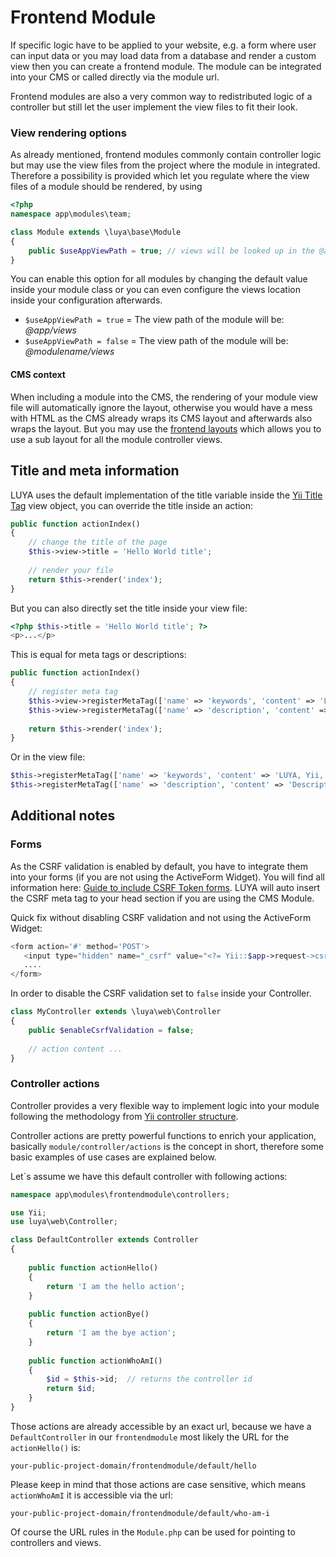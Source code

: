 # Frontend Module

If specific logic have to be applied to your website, e.g. a form where user can input data or you may load data from a database and render a custom view then you can create a frontend module. The module can be integrated into your CMS or called directly via the module url.

Frontend modules are also a very common way to redistributed logic of a controller but still let the user implement the view files to fit their look.

### View rendering options

As already mentioned, frontend modules commonly contain controller logic but may use the view files from the project where the module in integrated. Therefore a possibility is provided which let you regulate where the view files of a module should be rendered, by using <class name="luya\base\Module" prop="useAppViewPath" />

```php
<?php
namespace app\modules\team;

class Module extends \luya\base\Module
{
    public $useAppViewPath = true; // views will be looked up in the @app/views folder.
}
```

You can enable this option for all modules by changing the default value inside your module class or you can even configure the views location inside your configuration afterwards.

- `$useAppViewPath = true` = The view path of the module will be: *@app/views*
- `$useAppViewPath = false` = The view path of the module will be: *@modulename/views*

#### CMS context

When including a module into the CMS, the rendering of your module view file will automatically ignore the layout, otherwise you would have a mess with HTML as the CMS already wraps its CMS layout and afterwards also wraps the layout. But you may use the [frontend layouts](/guide/frontend/layouts) which allows you to use a sub layout for all the module controller views.

## Title and meta information

LUYA uses the default implementation of the title variable inside the [Yii Title Tag](https://www.yiiframework.com/doc-2.0/guide-structure-views.html#setting-page-titles) view object, you can override the title inside an action:

```php
public function actionIndex()
{
    // change the title of the page
    $this->view->title = 'Hello World title';
    
    // render your file
    return $this->render('index');
}
```

But you can also directly set the title inside your view file:

```php
<?php $this->title = 'Hello World title'; ?>
<p>...</p>
```

This is equal for meta tags or descriptions:

```php
public function actionIndex()
{
    // register meta tag
    $this->view->registerMetaTag(['name' => 'keywords', 'content' => 'LUYA, Yii, PHP']);
    $this->view->registerMetaTag(['name' => 'description', 'content' => 'Description of this page.'], 'metaDescription');
    
    return $this->render('index');
}
```

Or in the view file:

```php
$this->registerMetaTag(['name' => 'keywords', 'content' => 'LUYA, Yii, PHP']);
$this->registerMetaTag(['name' => 'description', 'content' => 'Description of this page.'], 'metaDescription');
```

## Additional notes

### Forms

As the CSRF validation is enabled by default, you have to integrate them into your forms (if you are not using the ActiveForm Widget). You will find all information here: [Guide to include CSRF Token forms](https://zero-exception.blogspot.ch/2015/01/yii2-using-csrf-token.html). LUYA will auto insert the CSRF meta tag to your head section if you are using the CMS Module.

Quick fix without disabling CSRF validation and not using the ActiveForm Widget: 

```php
<form action='#' method='POST'>
   <input type="hidden" name="_csrf" value="<?= Yii::$app->request->csrfToken; ?>" />
   ....
</form>
```

In order to disable the CSRF validation set <class name="yii\web\Controller" prop="enableCsrfValidation" /> to `false` inside your Controller.

```php
class MyController extends \luya\web\Controller
{
    public $enableCsrfValidation = false;
    
    // action content ...
}
```

### Controller actions

Controller provides a very flexible way to implement logic into your module following the methodology from [Yii controller structure](https://www.yiiframework.com/doc-2.0/guide-structure-controllers.html).

Controller actions are pretty powerful functions to enrich your application, basically `module/controller/actions` is the concept in short, therefore some basic examples of use cases are explained below.

Let´s assume we have this default controller with following actions:

```php
namespace app\modules\frontendmodule\controllers;

use Yii;
use luya\web\Controller;

class DefaultController extends Controller
{
    
    public function actionHello() 
    {
        return 'I am the hello action';
    }
    
    public function actionBye() 
    {
        return 'I am the bye action';
    }
    
    public function actionWhoAmI()
    {
        $id = $this->id;  // returns the controller id
        return $id;
    }
}
```

Those actions are already accessible by an exact url, because we have a `DefaultController` in our `frontendmodule` most likely the URL for the `actionHello()` is:

`your-public-project-domain/frontendmodule/default/hello`

Please keep in mind that those actions are case sensitive, which means `actionWhoAmI` it is accessible via the url:

`your-public-project-domain/frontendmodule/default/who-am-i`

Of course the URL rules in the `Module.php` can be used for pointing to controllers and views.
